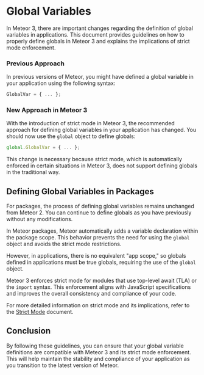 # Global Variables

In Meteor 3, there are important changes regarding the definition of global variables in applications. This document provides guidelines on how to properly define globals in Meteor 3 and explains the implications of strict mode enforcement.

### Previous Approach

In previous versions of Meteor, you might have defined a global variable in your application using the following syntax:

```javascript
GlobalVar = { ... };
```

### New Approach in Meteor 3

With the introduction of strict mode in Meteor 3, the recommended approach for defining global variables in your application has changed. You should now use the `global` object to define globals:

```javascript
global.GlobalVar = { ... };
```

This change is necessary because strict mode, which is automatically enforced in certain situations in Meteor 3, does not support defining globals in the traditional way.

## Defining Global Variables in Packages

For packages, the process of defining global variables remains unchanged from Meteor 2. You can continue to define globals as you have previously without any modifications.

In Meteor packages, Meteor automatically adds a variable declaration within the package scope. This behavior prevents the need for using the `global` object and avoids the strict mode restrictions.

However, in applications, there is no equivalent "app scope," so globals defined in applications must be true globals, requiring the use of the `global` object.

Meteor 3 enforces strict mode for modules that use top-level await (TLA) or the `import` syntax. This enforcement aligns with JavaScript specifications and improves the overall consistency and compliance of your code.

For more detailed information on strict mode and its implications, refer to the [Strict Mode](./strict-mode.md) document.

## Conclusion

By following these guidelines, you can ensure that your global variable definitions are compatible with Meteor 3 and its strict mode enforcement. This will help maintain the stability and compliance of your application as you transition to the latest version of Meteor.